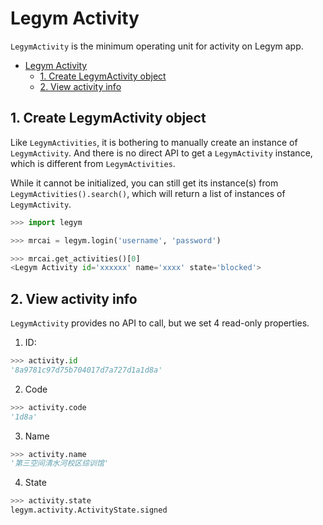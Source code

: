 # Legym Activity

`LegymActivity` is the minimum operating unit for activity on Legym app.

- [Legym Activity](#legym-activity)
  - [1. Create LegymActivity object](#1-create-legymactivity-object)
  - [2. View activity info](#2-view-activity-info)

## 1. Create LegymActivity object

Like `LegymActivities`, it is bothering to manually create an instance of `LegymActivity`. And there is no direct API to get a `LegymActivity` instance, which is different from `LegymActivities`.

While it cannot be initialized, you can still get its instance(s) from `LegymActivities().search()`, which will return a list of instances of `LegymActivity`.

```Python
>>> import legym

>>> mrcai = legym.login('username', 'password')

>>> mrcai.get_activities()[0]
<Legym Activity id='xxxxxx' name='xxxx' state='blocked'>
```

## 2. View activity info

`LegymActivity` provides no API to call, but we set 4 read-only properties.

1. ID:

```Python
>>> activity.id
'8a9781c97d75b704017d7a727d1a1d8a'
```

2. Code

```Python
>>> activity.code
'1d8a'
```

3. Name

```Python
>>> activity.name
'第三空间清水河校区综训馆'
```

4. State

```Python
>>> activity.state
legym.activity.ActivityState.signed
```